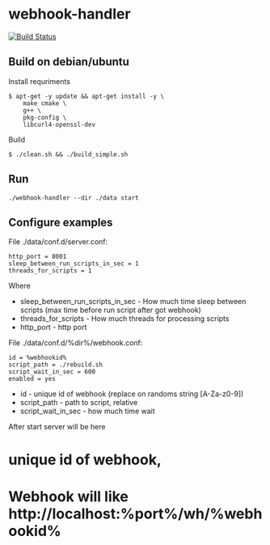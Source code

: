 # webhook-handler

[![Build Status](https://api.travis-ci.com/sea-kg/webhook-handler.svg?branch=master)](https://travis-ci.com/sea-kg/webhook-handler)

## Build on debian/ubuntu

Install requriments
```
$ apt-get -y update && apt-get install -y \
    make cmake \
    g++ \
    pkg-config \
    libcurl4-openssl-dev
```

Build
```
$ ./clean.sh && ./build_simple.sh
```

## Run

```
./webhook-handler --dir ./data start
```

## Configure examples

File ./data/conf.d/server.conf:

```
http_port = 8001
sleep_between_run_scripts_in_sec = 1
threads_for_scripts = 1
```
Where

* sleep_between_run_scripts_in_sec - How much time sleep between scripts (max time before run script after got webhook)
* threads_for_scripts - How much threads for processing scripts 
* http_port - http port


File ./data/conf.d/%dir%/webhook.conf:

```
id = %webhookid%
script_path = ./rebuild.sh
script_wait_in_sec = 600
enabled = yes
```

* id - unique id of webhook (replace on randoms string [A-Za-z0-9])
* script_path - path to script, relative
* script_wait_in_sec - how much time wait


After start server will be here

# unique id of webhook, 
# Webhook will like http://localhost:%port%/wh/%webhookid%
